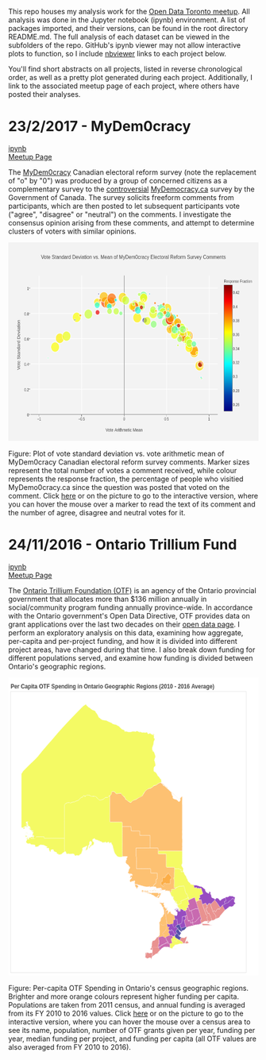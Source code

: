 This repo houses my analysis work for the [Open Data Toronto meetup](https://www.meetup.com/opentoronto/).  All analysis was done in the Jupyter notebook (ipynb) environment.  A list of packages imported, and their versions, can be found in the root directory README.md.  The full analysis of each dataset can be viewed in the subfolders of the repo.  GitHub's ipynb viewer may not allow interactive plots to function, so I include [nbviewer](https://nbviewer.jupyter.org/) links to each project below.

You'll find short abstracts on all projects, listed in reverse chronological order, as well as a pretty plot generated during each project.  Additionally, I link to the associated meetup page of each project, where others have posted their analyses.

<h1>23/2/2017 - MyDem0cracy</h1>

[ipynb](https://nbviewer.jupyter.org/github/cczhu/OpenDataToronto/blob/master/MyDem0cracy/MyDemocracy%20%28Open%20Data%20Toronto%202017-2-23%29.ipynb)<br/>
[Meetup Page](https://www.meetup.com/opentoronto/events/236673506/)

The [MyDem0cracy](https://mydem0cracy.ca/) Canadian electoral reform survey (note the replacement of "o" by "0") was produced by a group of concerned citizens as a complementary survey to the [controversial](http://www.cbc.ca/news/politics/mydemocracy-survey-results-electoral-reform-1.3950671) [MyDemocracy.ca](http://news.gc.ca/web/article-en.do?nid=1165179) survey by the Government of Canada.  The survey solicits freeform comments from participants, which are then posted to let subsequent participants vote ("agree", "disagree" or "neutral") on the comments.  I investigate the consensus opinion arising from these comments, and attempt to determine clusters of voters with similar opinions.

<p align="center">
    <a href="images/mydem0cracy_stdevvsmean.html">
    <img border="0" alt="OTF" src="images/mydem0cracy.png" width="600" height="400">
    </a>
</p>

Figure: Plot of vote standard deviation vs. vote arithmetic mean of MyDem0cracy Canadian electoral reform survey comments. Marker sizes represent the total number of votes a comment received, while colour represents the response fraction, the percentage of people who visitied MyDemo0cracy.ca since the question was posted that voted on the comment.  Click [here](images/mydem0cracy_stdevvsmean.html) or on the picture to go to the interactive version, where you can hover the mouse over a marker to read the text of its comment and the number of agree, disagree and neutral votes for it.

<h1>24/11/2016 - Ontario Trillium Fund</h1>

[ipynb](https://nbviewer.jupyter.org/github/cczhu/OpenDataToronto/blob/master/OTF/Ontario%20Trillium%20Foundation%20Grants%20%28Open%20Data%20Toronto%202016-11-24%29.ipynb)<br/>
[Meetup Page](https://www.meetup.com/opentoronto/events/235293778/)

The [Ontario Trillium Foundation (OTF)](http://www.otf.ca/) is an agency of the Ontario provincial government that allocates more than $136 million annually in social/community program funding annually province-wide.  In accordance with the Ontario government's Open Data Directive, OTF provides data on grant applications over the last two decades on their [open data page](http://www.otf.ca/open).  I perform an exploratory analysis on this data, examining how aggregate, per-capita and per-project funding, and how it is divided into different project areas, have changed during that time.  I also break down funding for different populations served, and examine how funding is divided between Ontario's geographic regions.

<p align="center">
    <a href="images/otf_ontario.html">
    <img border="0" alt="OTF" src="images/otf_ontario.png" width="600" height="600">
    </a>
</p>

Figure: Per-capita OTF Spending in Ontario's census geographic regions.  Brighter and more orange colours represent higher funding per capita.  Populations are taken from 2011 census, and annual funding is averaged from its FY 2010 to 2016 values.  Click [here](images/otf_ontario.html) or on the picture to go to the interactive version, where you can hover the mouse over a census area to see its name, population, number of OTF grants given per year, funding per year, median funding per project, and funding per capita (all OTF values are also averaged from FY 2010 to 2016).
